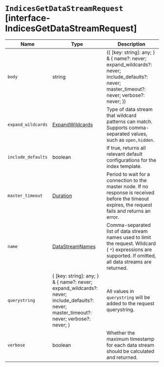 # `IndicesGetDataStreamRequest` [interface-IndicesGetDataStreamRequest]

| Name | Type | Description |
| - | - | - |
| `body` | string | ({ [key: string]: any; } & { name?: never; expand_wildcards?: never; include_defaults?: never; master_timeout?: never; verbose?: never; }) | All values in `body` will be added to the request body. |
| `expand_wildcards` | [ExpandWildcards](./ExpandWildcards.md) | Type of data stream that wildcard patterns can match. Supports comma-separated values, such as `open,hidden`. |
| `include_defaults` | boolean | If true, returns all relevant default configurations for the index template. |
| `master_timeout` | [Duration](./Duration.md) | Period to wait for a connection to the master node. If no response is received before the timeout expires, the request fails and returns an error. |
| `name` | [DataStreamNames](./DataStreamNames.md) | Comma-separated list of data stream names used to limit the request. Wildcard ( `*`) expressions are supported. If omitted, all data streams are returned. |
| `querystring` | { [key: string]: any; } & { name?: never; expand_wildcards?: never; include_defaults?: never; master_timeout?: never; verbose?: never; } | All values in `querystring` will be added to the request querystring. |
| `verbose` | boolean | Whether the maximum timestamp for each data stream should be calculated and returned. |
